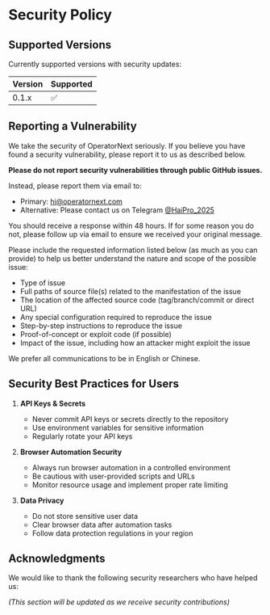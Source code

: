 # Security Policy

## Supported Versions

Currently supported versions with security updates:

| Version | Supported          |
| ------- | ------------------ |
| 0.1.x   | :white_check_mark: |

## Reporting a Vulnerability

We take the security of OperatorNext seriously. If you believe you have found a security vulnerability, please report it to us as described below.

**Please do not report security vulnerabilities through public GitHub issues.**

Instead, please report them via email to:
- Primary: hi@operatornext.com
- Alternative: Please contact us on Telegram [@HaiPro_2025](https://t.me/HaiPro_2025)

You should receive a response within 48 hours. If for some reason you do not, please follow up via email to ensure we received your original message.

Please include the requested information listed below (as much as you can provide) to help us better understand the nature and scope of the possible issue:

* Type of issue
* Full paths of source file(s) related to the manifestation of the issue
* The location of the affected source code (tag/branch/commit or direct URL)
* Any special configuration required to reproduce the issue
* Step-by-step instructions to reproduce the issue
* Proof-of-concept or exploit code (if possible)
* Impact of the issue, including how an attacker might exploit the issue

We prefer all communications to be in English or Chinese.

## Security Best Practices for Users

1. **API Keys & Secrets**
   - Never commit API keys or secrets directly to the repository
   - Use environment variables for sensitive information
   - Regularly rotate your API keys

2. **Browser Automation Security**
   - Always run browser automation in a controlled environment
   - Be cautious with user-provided scripts and URLs
   - Monitor resource usage and implement proper rate limiting

3. **Data Privacy**
   - Do not store sensitive user data
   - Clear browser data after automation tasks
   - Follow data protection regulations in your region

## Acknowledgments

We would like to thank the following security researchers who have helped us:

*(This section will be updated as we receive security contributions)* 